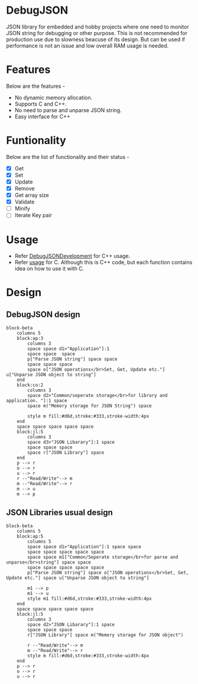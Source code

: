 # DebugJSON
JSON library for embedded and hobby projects where one need to monitor JSON string for debugging or other purpose. This is not recommended for production use due to slowness beacuse of its design. But can be used if performance is not an issue and low overall RAM usage is needed.

# Features
Below are the features -
* No dynamic memory allocation.
* Supports C and C++.
* No need to parse and unparse JSON string.
* Easy interface for C++

# Funtionality
Below are the list of functionality and their status -

- [x] Get
- [x] Set
- [x] Update
- [x] Remove
- [x] Get array size
- [x] Validate
- [ ] Minify
- [ ] Iterate Key pair

# Usage
* Refer [DebugJSONDevelopment](https://github.com/hobby-proj-code/DebugJSONDevelopment) for C++ usage. 
* Refer [usage](https://github.com/hobby-proj-code/DebugJSON/blob/main/DebugJSON.hpp) for C. Although this is C++ code, but each function contains idea on how to use it with C.

# Design
## DebugJSON design

```mermaid
block-beta
    columns 5
    block:ap:3
        columns 3
        space space d1>"Application"]:1
        space space  space
        p["Parse JSON string"] space space
        space space space
        space o["JSON operations</br>Set, Get, Update etc."] u["Unparse JSON object to string"]
    end
    block:co:2
        columns 3
        space d2>"Common/seperate storage</br>for library and application. "]:1 space
        space m("Memory storage for JSON String") space

        style m fill:#d6d,stroke:#333,stroke-width:4px
    end
    space space space space space
    block:jl:5
        columns 3
        space d3>"JSON Libarary"]:1 space 
        space space space
        space r["JSON Library"] space
    end
    p --> r
    o --> r
    u --> r
    r --"Read/Write"--> m
    m --"Read/Write"--> r
    m --> u
    m --> p

 ```   

## JSON Libraries usual design
```mermaid
block-beta
    columns 5
    block:ap:5
        columns 5
        space space d1>"Application"]:1 space space 
        space space space space space 
        space space m1["Common/Seperate storage</br>for parse and unparse</br>string"] space space
        space space space space space  
        p["Parse JSON string"] space o["JSON operations</br>Set, Get, Update etc."] space u["Unparse JSON object to string"]

        m1 --> p
        m1 --> u
        style m1 fill:#d6d,stroke:#333,stroke-width:4px
    end
    space space space space space
    block:jl:5
        columns 3
        space d2>"JSON Libarary"]:1 space 
        space space space
        r["JSON Library"] space m("Memory storage for JSON object")

        r --"Read/Write"--> m
        m --"Read/Write"--> r
        style m fill:#d6d,stroke:#333,stroke-width:4px
    end
    p --> r
    o --> r
    u --> r
```   

